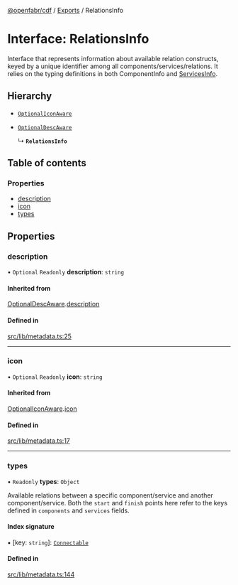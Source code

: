[@openfabr/cdf](../README.md) / [Exports](../modules.md) / RelationsInfo

# Interface: RelationsInfo

Interface that represents information about available relation constructs, keyed by a unique identifier among all components/services/relations.
It relies on the typing definitions in both ComponentInfo and [ServicesInfo](ServicesInfo.md).

## Hierarchy

- [`OptionalIconAware`](OptionalIconAware.md)

- [`OptionalDescAware`](OptionalDescAware.md)

  ↳ **`RelationsInfo`**

## Table of contents

### Properties

- [description](RelationsInfo.md#description)
- [icon](RelationsInfo.md#icon)
- [types](RelationsInfo.md#types)

## Properties

### description

• `Optional` `Readonly` **description**: `string`

#### Inherited from

[OptionalDescAware](OptionalDescAware.md).[description](OptionalDescAware.md#description)

#### Defined in

[src/lib/metadata.ts:25](https://github.com/openfabr/cdf/blob/9dc7721/core/typescript/src/lib/metadata.ts#L25)

___

### icon

• `Optional` `Readonly` **icon**: `string`

#### Inherited from

[OptionalIconAware](OptionalIconAware.md).[icon](OptionalIconAware.md#icon)

#### Defined in

[src/lib/metadata.ts:17](https://github.com/openfabr/cdf/blob/9dc7721/core/typescript/src/lib/metadata.ts#L17)

___

### types

• `Readonly` **types**: `Object`

Available relations between a specific component/service and another component/service.
Both the `start` and `finish` points here refer to the keys defined in `components` and `services` fields.

#### Index signature

▪ [key: `string`]: [`Connectable`](Connectable.md)

#### Defined in

[src/lib/metadata.ts:144](https://github.com/openfabr/cdf/blob/9dc7721/core/typescript/src/lib/metadata.ts#L144)
